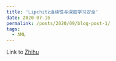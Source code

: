 ```yaml
---
title: 'Lipchitz连续性与深度学习安全'
date: 2020-07-16
permalink: /posts/2020/09/blog-post-1/
tags:
  - AML
---
```


Link to [Zhihu](https://zhuanlan.zhihu.com/p/45225784)